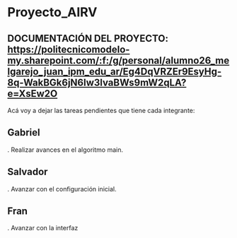 # Proyecto_AIRV
## DOCUMENTACIÓN DEL PROYECTO: https://politecnicomodelo-my.sharepoint.com/:f:/g/personal/alumno26_melgarejo_juan_ipm_edu_ar/Eg4DqVRZEr9EsyHg-8q-WakBGk6jN6Iw3lvaBWs9mW2qLA?e=XsEw2O

Acá voy a dejar las tareas pendientes que tiene cada integrante:

## Gabriel
. Realizar avances en el algoritmo main.

## Salvador
. Avanzar con el configuración inicial.

## Fran
. Avanzar con la interfaz
